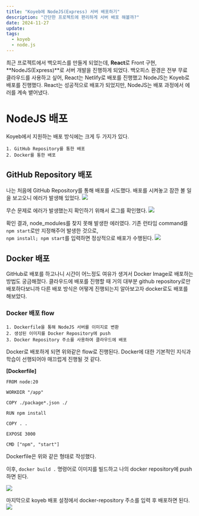```yaml
---
title: "Koyeb에 NodeJS(Express) 서버 배포하기"
description: "간단한 프로젝트에 편리하게 서버 배포 해볼까?"
date: 2024-11-27
update:
tags:
  - koyeb
  - node.js
---
```


최근 프로젝트에서 백오피스를 만들게 되었는데, **React**로 Front 구현, **NodeJS(Express)**로 서버 개발을 진행하게 되었다. 백오피스 환경은 전부 무료 클라우드를 사용하고 싶어, React는 Netlify로 배포를 진행했고 NodeJS는 Koyeb로 배포를 진행했다. React는 성공적으로 배포가 되었지만, NodeJS는 배포 과정에서 에러를 계속 뱉어냈다.

# NodeJS 배포

Koyeb에서 지원하는 배포 방식에는 크게 두 가지가 있다.

    1. GitHub Repository를 통한 배포
    2. Docker를 통한 배포

## GitHub Repository 배포

나는 처음에 GitHub Repository를 통해 배포를 시도했다. 배포를 시켜놓고 잠깐 볼 일을 보고오니 에러가 발생해 있었다.
![](https://velog.velcdn.com/images/eeeasy-code/post/2c8da60d-73d4-47ae-9a7a-4bf8d0ce4db9/image.png)

무슨 문제로 에러가 발생했는지 확인하기 위해서 로그를 확인했다.
![](https://velog.velcdn.com/images/eeeasy-code/post/e59e0b62-954b-4bb8-ac31-c9dad982c4cd/image.png)

확인 결과, node_modules를 찾지 못해 발생한 에러였다. 기존 런타임 command를 <code> npm start</code>로만 지정해주어 발생한 것으로, <code> npm install; npm start</code>를 입력하면 정상적으로 배포가 수행된다.
![](https://velog.velcdn.com/images/eeeasy-code/post/090f718f-2025-4efb-8633-0836d00834ea/image.png)

## Docker 배포

GitHub로 배포를 하고나니 시간이 어느정도 여유가 생겨서 Docker Image로 배포하는 방법도 궁금해졌다. 클라우드에 배포를 진행할 때 거의 대부분 github repository로만 배포하다보니까 다른 배포 방식은 어떻게 진행되는지 알아보고자 docker로도 배포를 해보았다.

### Docker 배포 flow

    1. Dockerfile을 통해 NodeJS 서버를 이미지로 변환
    2. 생성된 이미지를 Docker Repository에 push
    3. Docker Repository 주소를 사용하여 클라우드에 배포

Docker로 배포하게 되면 위와같은 flow로 진행된다. Docker에 대한 기본적인 지식과 학습이 선행되어야 매끄럽게 진행될 것 같다.

**[Dockerfile]**

```
FROM node:20

WORKDIR "/app"

COPY ./package*.json ./

RUN npm install

COPY . .

EXPOSE 3000

CMD ["npm", "start"]
```

Dockerfile은 위와 같은 형태로 작성했다.

이후, <code>docker build .</code> 명령어로 이미지를 빌드하고 나의 docker repository에 push하면 된다.

![](https://velog.velcdn.com/images/eeeasy-code/post/63aa54f4-8afe-4719-884a-1d72ea448fc3/image.png)

마지막으로 koyeb 배포 설정에서 docker-repository 주소를 입력 후 배포하면 된다.
![](https://velog.velcdn.com/images/eeeasy-code/post/8147f915-c502-4a48-866a-7c37dd1ebd75/image.png)
